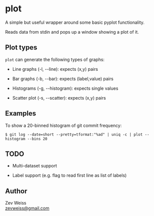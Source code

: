 plot
====

A simple but useful wrapper around some basic pyplot functionality.

Reads data from stdin and pops up a window showing a plot of it.

## Plot types

`plot` can generate the following types of graphs:

- Line graphs (-l, --line): expects (x,y) pairs

- Bar graphs (-b, --bar): expects (label,value) pairs

- Histograms (-g, --histogram): expects single values

- Scatter plot (-s, --scatter): expects (x,y) pairs

## Examples

To show a 20-binned histogram of git commit frequency:

    $ git log --date=short --pretty=tformat:"%ad" | uniq -c | plot --histogram --bins 20

## TODO

- Multi-dataset support

- Label support (e.g. flag to read first line as list of labels)

## Author

Zev Weiss  
<zevweiss@gmail.com>
